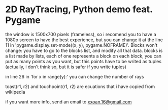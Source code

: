 # 2D RayTracing, Python demo feat. Pygame

the window is 1500x700 pixels (frameless), so i recomend you to have a 1080p screen to have the best experience,
but you can change it at the line 11 in 'pygame.display.set-mode((x, y), pygame.NOFRAME)'.
Blocks won't change:
you have to go to the blocks list, and modify all that data. 
blocks is a list made by lists, each of one represents a block
on each block, you can put as many points as you want, but this points have to be writed as tuples
(actually, i don't think so, but it is safer if you write tuples)

in line 26 in 'for x in range(y):' you can change the number of rays

toast(r1, r2) and touchpoint(r1, r2) are ecuations that i have copied from wikipedia

if you want more info, send an email to xxoan.16@gmail.com
